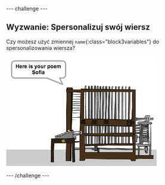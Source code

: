 \--- challenge \---

## Wyzwanie: Spersonalizuj swój wiersz

Czy możesz użyć zmiennej `name`{:class="block3variables"} do spersonalizowania wiersza?

![screenshot](images/poetry-name-comp.png)

\--- /challenge \---